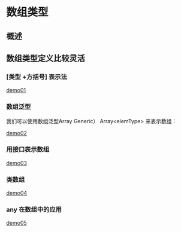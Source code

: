 # 数组类型

## 概述

## 数组类型定义比较灵活

### [类型 +方括号] 表示法  

[demo01][demo01]

###  数组泛型
我们可以使用数组泛型Array Generic） Array\<elemType> 来表示数组：

[demo02][demo02]

### 用接口表示数组

[demo03][demo03]

### 类数组

[demo04][demo04]


### any 在数组中的应用

[demo05][demo05]







[demo01]:./01.ts

[demo02]: ./02.ts

[demo03]: ./03.ts

[demo04]: ./04.ts

[demo05]: ./05.ts
